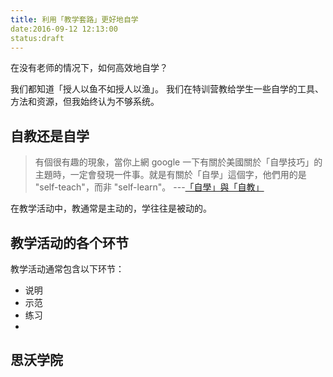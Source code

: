 ```yaml
---
title: 利用「教学套路」更好地自学
date:2016-09-12 12:13:00
status:draft
---
```

在没有老师的情况下，如何高效地自学？

我们都知道「授人以鱼不如授人以渔」。
我们在特训营教给学生一些自学的工具、方法和资源，但我始终认为不够系统。

## 自教还是自学
>有個很有趣的現象，當你上網 google 一下有關於美國關於「自學技巧」的主題時，一定會發現一件事。就是有關於「自學」這個字，他們用的是 "self-teach"，而非 "self-learn"。 ---[「自學」與「自教」](http://smalltalk.xdite.net/posts/773510-self-learn-and-self-teach)

在教学活动中，教通常是主动的，学往往是被动的。
## 教学活动的各个环节
教学活动通常包含以下环节：
* 说明
* 示范
* 练习
* 

## 思沃学院
